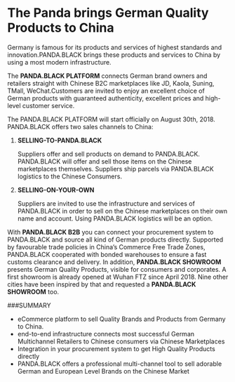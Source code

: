 # The Panda brings German Quality Products to China

Germany   is   famous   for its   products   and   services   of   highest   standards   and   innovation.PANDA.BLACK brings these products and services to China by using a most modern infrastructure.

The **PANDA.BLACK PLATFORM** connects German brand owners and retailers straight with Chinese B2C  marketplaces like JD, Kaola, Suning, TMall, WeChat.Customers are  invited  to enjoy  an excellent choice of German products with guaranteed authenticity, excellent prices and
high-level customer service.

The PANDA.BLACK  PLATFORM will  start  officially  on  August  30th,  2018. PANDA.BLACK offers  two sales channels to China:

1. **SELLING-TO-PANDA.BLACK**

    Suppliers offer and sell products on demand to PANDA.BLACK. PANDA.BLACK will offer and sell  those  items  on  the  Chinese  marketplaces  themselves. Suppliers ship parcels  via PANDA.BLACK logistics to the 
Chinese Consumers.

2. **SELLING-ON-YOUR-OWN**

    Suppliers are invited to use the infrastructure and services of PANDA.BLACK in order to sell on the Chinese marketplaces on  their  own name and  account. Using  PANDA.BLACK
    logistics will be an option.
    
    

With **PANDA.BLACK B2B** you can connect your procurement system to PANDA.BLACK and source all kind of German products directly. Supported by favourable trade policies in China’s Commerce Free Trade Zones, PANDA.BLACK cooperated with bonded warehouses to ensure a fast customs clearance and delivery. In addition, **PANDA.BLACK SHOWROOM** presents German Quality Products, visible for consumers and corporates. A first showroom is already opened at Wuhan FTZ since April 2018. Nine other cities have been inspired by that and requested a **PANDA.BLACK SHOWROOM** too.


###SUMMARY

 - eCommerce platform to sell Quality Brands and Products from  Germany to China.
 - end-to-end infrastructure connects most successful German Multichannel Retailers to Chinese consumers via Chinese Marketplaces
 - Integration in your procurement system to get High Quality Products directly
 - PANDA.BLACK offers a professional multi-channel tool to sell adorable German and European Level Brands on the Chinese Market